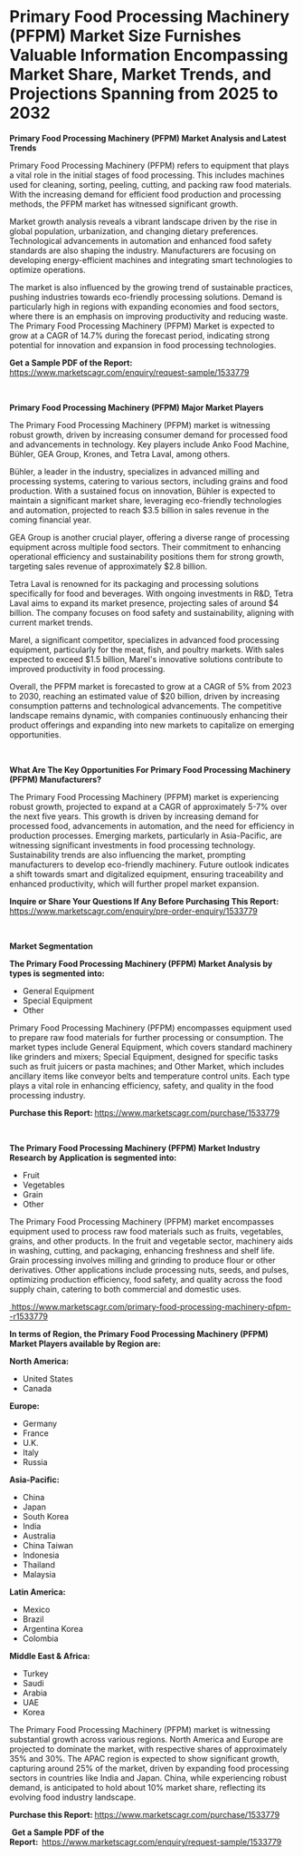 <p><h1>Primary Food Processing Machinery (PFPM) Market Size Furnishes Valuable Information Encompassing Market Share, Market Trends, and Projections Spanning from 2025 to 2032</h1></p><p><strong>Primary Food Processing Machinery (PFPM) Market Analysis and Latest Trends</strong></p>
<p><p>Primary Food Processing Machinery (PFPM) refers to equipment that plays a vital role in the initial stages of food processing. This includes machines used for cleaning, sorting, peeling, cutting, and packing raw food materials. With the increasing demand for efficient food production and processing methods, the PFPM market has witnessed significant growth.</p><p>Market growth analysis reveals a vibrant landscape driven by the rise in global population, urbanization, and changing dietary preferences. Technological advancements in automation and enhanced food safety standards are also shaping the industry. Manufacturers are focusing on developing energy-efficient machines and integrating smart technologies to optimize operations.</p><p>The market is also influenced by the growing trend of sustainable practices, pushing industries towards eco-friendly processing solutions. Demand is particularly high in regions with expanding economies and food sectors, where there is an emphasis on improving productivity and reducing waste. The Primary Food Processing Machinery (PFPM) Market is expected to grow at a CAGR of 14.7% during the forecast period, indicating strong potential for innovation and expansion in food processing technologies.</p></p>
<p><strong>Get a Sample PDF of the Report:&nbsp;</strong> <a href="https://www.marketscagr.com/enquiry/request-sample/1533779?utm_campaign=2465&utm_medium=2&utm_source=Github&utm_content=ia&utm_term=16042025&utm_id=primary-food-processing-machinery-pfpm">https://www.marketscagr.com/enquiry/request-sample/1533779</a></p>
<p>&nbsp;</p>
<p><strong>Primary Food Processing Machinery (PFPM) Major Market Players</strong></p>
<p><p>The Primary Food Processing Machinery (PFPM) market is witnessing robust growth, driven by increasing consumer demand for processed food and advancements in technology. Key players include Anko Food Machine, Bühler, GEA Group, Krones, and Tetra Laval, among others.</p><p>Bühler, a leader in the industry, specializes in advanced milling and processing systems, catering to various sectors, including grains and food production. With a sustained focus on innovation, Bühler is expected to maintain a significant market share, leveraging eco-friendly technologies and automation, projected to reach $3.5 billion in sales revenue in the coming financial year.</p><p>GEA Group is another crucial player, offering a diverse range of processing equipment across multiple food sectors. Their commitment to enhancing operational efficiency and sustainability positions them for strong growth, targeting sales revenue of approximately $2.8 billion.</p><p>Tetra Laval is renowned for its packaging and processing solutions specifically for food and beverages. With ongoing investments in R&D, Tetra Laval aims to expand its market presence, projecting sales of around $4 billion. The company focuses on food safety and sustainability, aligning with current market trends.</p><p>Marel, a significant competitor, specializes in advanced food processing equipment, particularly for the meat, fish, and poultry markets. With sales expected to exceed $1.5 billion, Marel's innovative solutions contribute to improved productivity in food processing.</p><p>Overall, the PFPM market is forecasted to grow at a CAGR of 5% from 2023 to 2030, reaching an estimated value of $20 billion, driven by increasing consumption patterns and technological advancements. The competitive landscape remains dynamic, with companies continuously enhancing their product offerings and expanding into new markets to capitalize on emerging opportunities.</p></p>
<p>&nbsp;</p>
<p><strong>What Are The Key Opportunities For Primary Food Processing Machinery (PFPM) Manufacturers?</strong></p>
<p><p>The Primary Food Processing Machinery (PFPM) market is experiencing robust growth, projected to expand at a CAGR of approximately 5-7% over the next five years. This growth is driven by increasing demand for processed food, advancements in automation, and the need for efficiency in production processes. Emerging markets, particularly in Asia-Pacific, are witnessing significant investments in food processing technology. Sustainability trends are also influencing the market, prompting manufacturers to develop eco-friendly machinery. Future outlook indicates a shift towards smart and digitalized equipment, ensuring traceability and enhanced productivity, which will further propel market expansion.</p></p>
<p><strong>Inquire or Share Your Questions If Any Before Purchasing This Report:</strong> <a href="https://www.marketscagr.com/enquiry/pre-order-enquiry/1533779?utm_campaign=2465&utm_medium=2&utm_source=Github&utm_content=ia&utm_term=16042025&utm_id=primary-food-processing-machinery-pfpm">https://www.marketscagr.com/enquiry/pre-order-enquiry/1533779</a></p>
<p>&nbsp;</p>
<p><strong>Market Segmentation</strong></p>
<p><strong>The Primary Food Processing Machinery (PFPM) Market Analysis by types is segmented into:</strong></p>
<p><ul><li>General Equipment</li><li>Special Equipment</li><li>Other</li></ul></p>
<p><p>Primary Food Processing Machinery (PFPM) encompasses equipment used to prepare raw food materials for further processing or consumption. The market types include General Equipment, which covers standard machinery like grinders and mixers; Special Equipment, designed for specific tasks such as fruit juicers or pasta machines; and Other Market, which includes ancillary items like conveyor belts and temperature control units. Each type plays a vital role in enhancing efficiency, safety, and quality in the food processing industry.</p></p>
<p><strong>Purchase this Report:&nbsp;</strong><a href="https://www.marketscagr.com/purchase/1533779?utm_campaign=2465&utm_medium=2&utm_source=Github&utm_content=ia&utm_term=16042025&utm_id=primary-food-processing-machinery-pfpm">https://www.marketscagr.com/purchase/1533779</a></p>
<p>&nbsp;</p>
<p><strong>The Primary Food Processing Machinery (PFPM) Market Industry Research by Application is segmented into:</strong></p>
<p><ul><li>Fruit</li><li>Vegetables</li><li>Grain</li><li>Other</li></ul></p>
<p><p>The Primary Food Processing Machinery (PFPM) market encompasses equipment used to process raw food materials such as fruits, vegetables, grains, and other products. In the fruit and vegetable sector, machinery aids in washing, cutting, and packaging, enhancing freshness and shelf life. Grain processing involves milling and grinding to produce flour or other derivatives. Other applications include processing nuts, seeds, and pulses, optimizing production efficiency, food safety, and quality across the food supply chain, catering to both commercial and domestic uses.</p></p>
<p><a href="https://www.marketscagr.com/primary-food-processing-machinery-pfpm--r1533779?utm_campaign=2465&utm_medium=2&utm_source=Github&utm_content=ia&utm_term=16042025&utm_id=primary-food-processing-machinery-pfpm">&nbsp;https://www.marketscagr.com/primary-food-processing-machinery-pfpm--r1533779</a></p>
<p><strong>In terms of Region, the Primary Food Processing Machinery (PFPM) Market Players available by Region are:</strong></p>
<p>
    <p> <strong> North America: </strong>
        <ul>
            <li>United States</li>
            <li>Canada</li>
        </ul>
        </p> 
    <p> <strong> Europe: </strong>
        <ul>
            <li>Germany</li>
            <li>France</li>
            <li>U.K.</li>
            <li>Italy</li>
            <li>Russia</li>
        </ul>
        </p> 
    <p> <strong> Asia-Pacific: </strong>
        <ul>
            <li>China</li>
            <li>Japan</li>
            <li>South Korea</li>
            <li>India</li>
            <li>Australia</li>
            <li>China Taiwan</li>
            <li>Indonesia</li>
            <li>Thailand</li>
            <li>Malaysia</li>
        </ul>
        </p> 
    <p> <strong> Latin America: </strong>
        <ul>
            <li>Mexico</li>
            <li>Brazil</li>
            <li>Argentina Korea</li>
            <li>Colombia</li>
        </ul>
        </p> 
    <p> <strong> Middle East & Africa: </strong>
        <ul>
            <li>Turkey</li>
            <li>Saudi</li>
            <li>Arabia</li>
            <li>UAE</li>
            <li>Korea</li>
        </ul>
    </p>
    </p>
<p><p>The Primary Food Processing Machinery (PFPM) market is witnessing substantial growth across various regions. North America and Europe are projected to dominate the market, with respective shares of approximately 35% and 30%. The APAC region is expected to show significant growth, capturing around 25% of the market, driven by expanding food processing sectors in countries like India and Japan. China, while experiencing robust demand, is anticipated to hold about 10% market share, reflecting its evolving food industry landscape.</p></p>
<p><strong>Purchase this Report: </strong><a href="https://www.marketscagr.com/purchase/1533779?utm_campaign=2465&utm_medium=2&utm_source=Github&utm_content=ia&utm_term=16042025&utm_id=primary-food-processing-machinery-pfpm">https://www.marketscagr.com/purchase/1533779</a></p>
<p>&nbsp;<strong>Get a Sample PDF of the Report:&nbsp;&nbsp;</strong><a href="https://www.marketscagr.com/enquiry/request-sample/1533779?utm_campaign=2465&utm_medium=2&utm_source=Github&utm_content=ia&utm_term=16042025&utm_id=primary-food-processing-machinery-pfpm">https://www.marketscagr.com/enquiry/request-sample/1533779</a></p>
<p><strong></strong></p>
<p><p></p><p></p><p></p></p>